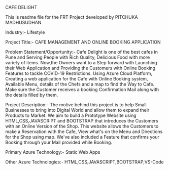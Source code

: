 CAFE DELIGHT

This is readme file for the FRT Project developed by PITCHUKA MADHUSUDHAN

Industry:- Lifestyle

Project Title:- CAFE MANAGEMENT AND ONLINE BOOKING APPLICATION

Problem Statement/Opportunity:- Cafe Delight is one of the best cafes in Pune and Serving People with Rich Quality, Delicious Food with more variety of items. Now,the Owners want to a Step forward with Launching their Web Application and Providing the Customers with Online Booking Features to tackle COVID-19 Restrictions. Using Azure Cloud Platform, Creating a web application for the Cafe with Online Booking system, Available Menu, details of the Chefs and a map to find the Way to Cafe. Make sure the Customer receives a booking Confirmation Mail along with the details filled by them.

Project Description:- The motive behind this project is to help Small Businesses to bring into Digital World and allow them to expand their Products to Market. We aim to build a Prototype Website using HTML,CSS,JAVASCRIPT and BOOTSTRAP that introduces the Customers with an Online Version of the Shop. This website allows the Customers to make a Reservation with the Cafe, View what's on the Menu and Directions for the Shop using map. We've also included a Feature that confirms your Booking through your Mail provided while Booking.

Primary Azure Technology:- Static Web Apps

Other Azure Technologies:- HTML,CSS,JAVASCRIPT,BOOTSTRAP,VS-Code
